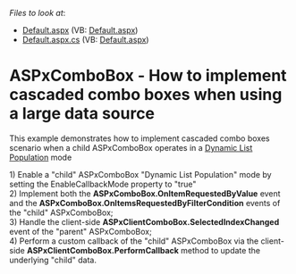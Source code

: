 <!-- default file list -->
*Files to look at*:

* [Default.aspx](./CS/WebSite/Default.aspx) (VB: [Default.aspx](./VB/WebSite/Default.aspx))
* [Default.aspx.cs](./CS/WebSite/Default.aspx.cs) (VB: [Default.aspx](./VB/WebSite/Default.aspx))
<!-- default file list end -->
# ASPxComboBox - How to implement cascaded combo boxes when using a large data source


<p>This example demonstrates how to implement cascaded combo boxes scenario when a child ASPxComboBox operates in a <a href="http://documentation.devexpress.com/#AspNet/CustomDocument8196"><u>Dynamic List Population</u></a> mode</p><p>1) Enable a "child" ASPxComboBox "Dynamic List Population" mode by setting the EnableCallbackMode property to "true"<br />
2) Implement both the <strong>ASPxComboBox.OnItemRequestedByValue</strong> event and the <strong>ASPxComboBox.OnItemsRequestedByFilterCondition</strong> events of the "child" ASPxComboBox;<br />
3) Handle the client-side <strong>ASPxClientComboBox.SelectedIndexChanged</strong> event of the "parent" ASPxComboBox;<br />
4) Perform a custom callback of the "child" ASPxComboBox via the client-side <strong>ASPxClientComboBox.PerformCallback</strong> method to update the underlying "child" data.</p>

<br/>


